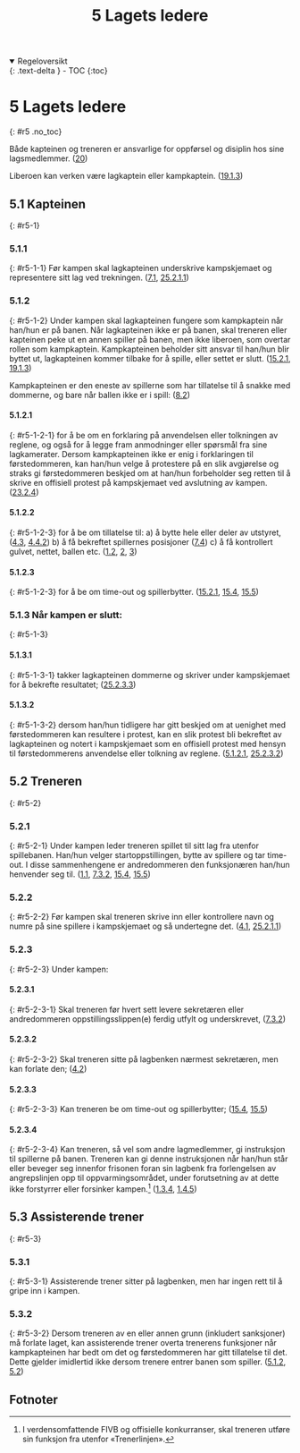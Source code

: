 ﻿---
title: 5 Lagets ledere
parent: Kapittel 2
---

<details open markdown="block">
  <summary>
    Regeloversikt
  </summary>
  {: .text-delta }
- TOC
{:toc}
</details>

# 5 Lagets ledere
{: #r5 .no_toc}

Både kapteinen og treneren er ansvarlige for oppførsel og disiplin hos sine 
lagsmedlemmer.
([20](../para20/#r20))
 
Liberoen kan verken være lagkaptein eller kampkaptein.
([19.1.3](../para19/#r19-1-3)) 

## 5.1 Kapteinen
{: #r5-1}

### 5.1.1
{: #r5-1-1}
Før kampen skal lagkapteinen underskrive kampskjemaet og representere sitt lag ved 
trekningen.
([7.1](../para7/#r7-1), [25.2.1.1](../para25/#r25-2-1-1)) 

### 5.1.2
{: #r5-1-2}
Under kampen skal lagkapteinen fungere som kampkaptein når han/hun er på banen. 
Når lagkapteinen ikke er på banen, skal treneren eller kapteinen peke ut en annen spiller 
på banen, men ikke liberoen, som overtar rollen som kampkaptein. Kampkapteinen 
beholder sitt ansvar til han/hun blir byttet ut, lagkapteinen kommer tilbake for å spille, 
eller settet er slutt.
([15.2.1](../para15/#r15-2-1), [19.1.3](../para19/#r19-1-3)) 

Kampkapteinen er den eneste av spillerne som har tillatelse til å snakke med dommerne, 
og bare når ballen ikke er i spill:
([8.2](../para8/#r8-2))

#### 5.1.2.1
{: #r5-1-2-1}
for å be om en forklaring på anvendelsen eller tolkningen av reglene, og også for å legge 
fram anmodninger eller spørsmål fra sine lagkamerater. Dersom kampkapteinen  ikke 
er enig i forklaringen til førstedommeren, kan han/hun velge å protestere på en slik 
avgjørelse og straks gi førstedommeren beskjed om at han/hun forbeholder seg retten til 
å skrive en offisiell protest på kampskjemaet ved avslutning av kampen.
([23.2.4](../para23/#r23-2-4))
#### 5.1.2.2
{: #r5-1-2-3}
for å be om tillatelse til:
a) å bytte hele eller deler av utstyret,
([4.3](../para4/#r4-3), [4.4.2](../para4/#r4-4-2))
b) å få bekreftet spillernes posisjoner 
([7.4](../para7/#r7-4)) 
c) å få kontrollert gulvet, nettet, ballen etc.
([1.2](../para1/#r1-2), [2](../para2/#r2), [3](../para3/#r3))
#### 5.1.2.3 
{: #r5-1-2-3}
for å be om time-out og spillerbytter.
([15.2.1](../para15/#r15-2-1), [15.4](../para15/#r15-4), [15.5](../para15/#r15-5))

### 5.1.3 Når kampen er slutt: 
{: #r5-1-3}

#### 5.1.3.1
{: #r5-1-3-1}
takker lagkapteinen dommerne og skriver under kampskjemaet for å bekrefte resultatet; 
([25.2.3.3](../para25/#r25-2-3-3))
#### 5.1.3.2
{: #r5-1-3-2}
dersom han/hun tidligere har gitt beskjed om at uenighet med førstedommeren kan 
resultere i protest, kan en slik protest bli bekreftet av lagkapteinen og notert i 
kampskjemaet som en offisiell protest med hensyn til førstedommerens anvendelse eller 
tolkning av reglene.
([5.1.2.1](#r5-1-2-1), [25.2.3.2](../para25/#r25-2-3-2))

## 5.2 Treneren
{: #r5-2}

### 5.2.1
{: #r5-2-1}
Under kampen leder treneren spillet til sitt lag fra utenfor spillebanen. Han/hun velger 
startoppstillingen, bytte av spillere og tar time-out. I disse sammenhengene er 
andredommeren den funksjonæren han/hun henvender seg til.
([1.1](../para1/#r1-1), [7.3.2](../para7/#r7-3-2), [15.4](../para15/#r15-4), [15.5](../para15/#r15-5))

### 5.2.2
{: #r5-2-2}
Før kampen skal treneren skrive inn eller kontrollere navn og numre på sine spillere i 
kampskjemaet og så undertegne det.
([4.1](../para4/#r4-1), [25.2.1.1](../para25/#r25-2-1-1))

### 5.2.3
{: #r5-2-3}
Under kampen:

#### 5.2.3.1
{: #r5-2-3-1}
Skal treneren før hvert sett levere sekretæren eller andredommeren 
oppstillingsslippen(e) ferdig utfylt og underskrevet,
([7.3.2](../para7/#r7-3-2))
#### 5.2.3.2
{: #r5-2-3-2}
Skal treneren sitte på lagbenken nærmest sekretæren, men kan forlate den;
([4.2](../para4/#r4-2))
#### 5.2.3.3
{: #r5-2-3-3}
Kan treneren be om time-out og spillerbytter;
([15.4](../para15/#r15-4), [15.5](../para15/#r15-5))
#### 5.2.3.4 
{: #r5-2-3-4}
Kan treneren, så vel som andre lagmedlemmer, gi instruksjon til spillerne på banen. 
Treneren kan gi denne instruksjonen når han/hun står eller beveger seg innenfor 
frisonen foran sin lagbenk fra forlengelsen av angrepslinjen opp til 
oppvarmingsområdet, under forutsetning av at dette ikke forstyrrer eller forsinker 
kampen.[^1]
([1.3.4](../para1/#r1-3-4), [1.4.5](../para1/#r1-4-5))

## 5.3 Assisterende trener
{: #r5-3}

### 5.3.1
{: #r5-3-1}
Assisterende trener sitter på lagbenken, men har ingen rett til å gripe inn i kampen.

### 5.3.2
{: #r5-3-2}
Dersom treneren av en eller annen grunn (inkludert sanksjoner) må forlate laget, kan 
assisterende trener overta trenerens funksjoner når kampkapteinen har bedt om det og 
førstedommeren har gitt tillatelse til det. Dette gjelder imidlertid ikke dersom trenere 
entrer banen som spiller.
([5.1.2](#r5-1-2), [5.2](#r5-2))

## Fotnoter

[^1]:
    I verdensomfattende FIVB og offisielle konkurranser, skal treneren
    utføre sin funksjon fra utenfor «Trenerlinjen».

